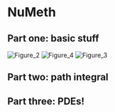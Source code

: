 # NuMeth

## Part one: basic stuff
![Figure_2](https://user-images.githubusercontent.com/89815653/223781687-3c27c51e-5c48-4b50-8f79-bd69f94ae17d.png)
![Figure_4](https://user-images.githubusercontent.com/89815653/223784425-21c6fee8-ca30-4c6a-9f6e-b7b9dcfc1406.png)
![Figure_3](https://user-images.githubusercontent.com/89815653/223782388-35c1033f-a123-4321-ad22-b90d339f6ee7.png)


## Part two: path integral

## Part three: PDEs!
